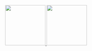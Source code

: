 <div>
  <a href="https://github.com/caiomx2">
  <img height="130em" src="https://github-readme-stats.vercel.app/api?username=caiomx2&show_icons=true&theme=dark&count_private=true"/>
  <img height="130em" src="https://github-readme-stats.vercel.app/api/top-langs/?username=caiomx2&layout=compact&langs_count=7&theme=dark"/>
 </div>

<!--
**CaioMx2/CaioMx2** is a ✨ _special_ ✨ repository because its `README.md` (this file) appears on your GitHub profile.

Here are some ideas to get you started:

- 🔭 I’m currently working on ...
- 🌱 I’m currently learning ...
- 👯 I’m looking to collaborate on ...
- 🤔 I’m looking for help with ...
- 💬 Ask me about ...
- 📫 How to reach me: ...
- 😄 Pronouns: ...
- ⚡ Fun fact: ...
-->
